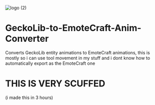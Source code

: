 ![logo (2)](https://github.com/Ossyence/GeckoLib-to-EmoteCraft-Anim-Converter/assets/110287364/c253ada1-d3d2-46bf-a312-ab28d5429148) 
# GeckoLib-to-EmoteCraft-Anim-Converter
Converts GeckoLib entity animations to EmoteCraft animations, this is mostly so i can use tool movement in my stuff and i dont know how to automatically export as the EmoteCraft one

# THIS IS VERY SCUFFED
(i made this in 3 hours)
